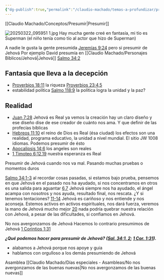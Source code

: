 ```yaml
---
{"dg-publish":true,"permalink":"/claudio-machado/temas-a-profundizar/presuma-de-jehova/"}
---
```


[[Claudio Machado/Conceptos/Presumir\|Presumir]]

![20250322_095951 1.jpg](/img/user/Personal/Im%C3%A1genes/20250322_095951%201.jpg)
Hay mucha gente creé en fantasía, mi tío es Superman (el niño tenía como tío al actor que hizo de Superman) 

A nadie le gusta la gente presumida 
[Jeremías 9:24](https://wol.jw.org/es/wol/b/r4/lp-s/nwtsty/24/9#v=24:9:24) pero si presumir de Jehová Por ejemplo David presumía en [[Claudio Machado/Personajes Bíblicos/Jehová\|Jehová]] [Salmo 34:2](https://wol.jw.org/es/wol/b/r4/lp-s/nwtsty/19/34#v=19:34:2) 


## Fantasía que lleva a la decepción 
- [Proverbios 18:11](https://wol.jw.org/es/wol/b/r4/lp-s/nwtsty/20/18#v=20:18:11) la riqueza [Proverbios 23:4,5](https://wol.jw.org/es/wol/b/r4/lp-s/nwtsty/20/23#v=20:23:4-20:23:5) 
- estabilidad política [Salmo 118:9](https://wol.jw.org/es/wol/b/r4/lp-s/nwtsty/19/118#v=19:118:9) la política logra la unidad y la paz? 

## Realidad 
- [Juan 7:28](https://wol.jw.org/es/wol/b/r4/lp-s/nwtsty/43/7#v=43:7:28) Jehová es Real ya vemos la creación hay un claro diseño y ese diseño dise de ese creador de cuánto nos ama. Y que definir de las profecías bíblicas 
- [Hebreos 11:10](https://wol.jw.org/es/wol/b/r4/lp-s/nwtsty/58/11#v=58:11:10) el reino de Dios es Real (ésa ciudad) los efectos son una realidad, programa educativo, la unidad a nivel mundial. El sitio JW 1008 idiomas. Podemos presumir de ésto 
- [Apocalipsis 14:6](https://wol.jw.org/es/wol/b/r4/lp-s/nwtsty/66/14#v=66:14:6) los angeles son reales 
- [1 Timoteo 6:12](https://wol.jw.org/es/wol/b/r4/lp-s/nwtsty/54/6#v=54:6:12),[19](https://wol.jw.org/es/wol/b/r4/lp-s/nwtsty/54/6#v=54:6:19) nuestra esperanza es Real 


Presumir de Jehová cuando nos va mal. Pasando muchas pruebas o momentos duros 

[Salmo 34:1-3](https://wol.jw.org/es/wol/b/r4/lp-s/nwtsty/19/34#v=19:34:1-19:34:3) al recordar cosas pasadas, si estamos bajo prueba, pensemos en que Jehová en el pasado nos ha ayudado, si nos concentramos en otros es una salida para aguantar 
[6,7](https://wol.jw.org/es/wol/b/r4/lp-s/nwtsty/19/34#v=19:34:6-19:34:7) Jehová siempre nos ha ayudado, el ángel acampa con nosotros y nos ayuda, resultado final, nos rescata.
¿Y si tenemos tentaciones? [11-14](https://wol.jw.org/es/wol/b/r4/lp-s/nwtsty/19/34#v=19:34:11-19:34:14) Jehová es cariñoso y nos entiende y nos aconseja. Estemos activos en activos espirituales, nos dará fuerza, veremos la mano de Jehová mucho mejor [20](https://wol.jw.org/es/wol/b/r4/lp-s/nwtsty/19/34#v=19:34:20) nada podría quebrar nuestra relación con Jehová, a pesar de las dificultades, si confiamos en Jehová.

No nos avergonzamos de Jehová 
Hacemos lo contrario presumimos de Jehová [1 Corintios 1:31](https://wol.jw.org/es/wol/b/r4/lp-s/nwtsty/46/1#v=46:1:31)

***¿Qué podemos hacer para presumir de Jehová? ([Sal. 34:1, 2](https://wol.jw.org/es/wol/b/r4/lp-s/nwtsty/19/34#v=19:34:1-19:34:2); [1 Cor. 1:31](https://wol.jw.org/es/wol/b/r4/lp-s/nwtsty/46/1#v=46:1:31)).***

- alabamos a Jehová porque nos apoye y guia 
- hablamos con orgulloso a los demás presumiendo de Jehová 

Asamblea [[Claudio Machado/Días especiales - Asambleas/No nos avergonzamos de las buenas nuevas\|No nos avergonzamos de las buenas nuevas]]